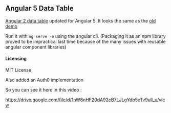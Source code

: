 ## Angular 5 Data Table

[Angular 2 data table](https://github.com/ggmod/angular-2-data-table) updated for Angular 5. It looks the same as the [old demo](https://ggmod.github.io/angular-2-data-table-demo)

Run it with `ng serve -o` using the angular cli.
(Packaging it as an npm library proved to be impractical last time because of the many issues with reusable angular component libraries)


#### Licensing
MIT License


Also added an Auth0 implementation

So you can see it here in this video : 

https://drive.google.com/file/d/1nW8nHF20dA92cB7LJLgYdb5cTv9ull_u/view
